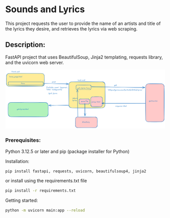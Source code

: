 # Sounds and Lyrics
This project requests the user to provide the name of an artists and title of the lyrics they desire, and retrieves the lyrics via web scraping.

## Description:

FastAPI project that uses BeautifulSoup, Jinja2 templating, requests library, and the uvicorn web server.

![Sounds and Lyrics Backend Design](sounds_and_lyrics_architecture.excalidraw.png) 

### Prerequisites:

Python 3.12.5 or later and
pip (package installer for Python)

Installation:
```bash
pip install fastapi, requests, uvicorn, beautifulsoup4, jinja2

```
or install using the requirements.txt file
```bash
pip install -r requirements.txt
```

Getting started:
```bash
python -m uvicorn main:app --reload
```
